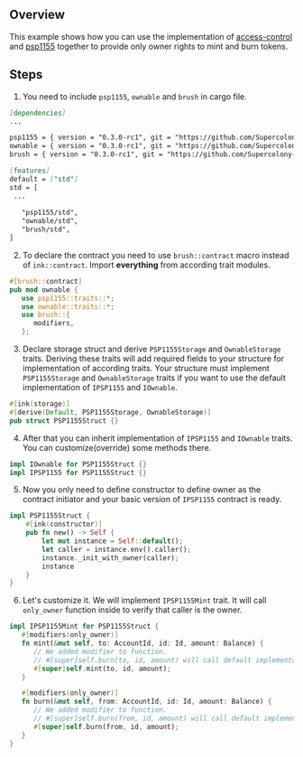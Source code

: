 ## Overview
This example shows how you can use the implementation of
[access-control](contracts/access/ownable) and
[psp1155](contracts/token/psp1155) together to provide only owner rights to mint and burn tokens.

## Steps
1. You need to include `psp1155`, `ownable` and `brush` in cargo file.
```markdown
[dependencies]
...

psp1155 = { version = "0.3.0-rc1", git = "https://github.com/Supercolony-net/openbrush-contracts", default-features = false, features = ["ink-as-dependency"] }
ownable = { version = "0.3.0-rc1", git = "https://github.com/Supercolony-net/openbrush-contracts", default-features = false, features = ["ink-as-dependency"] }
brush = { version = "0.3.0-rc1", git = "https://github.com/Supercolony-net/openbrush-contracts", default-features = false, default-features = false }

[features]
default = ["std"]
std = [
 ...
   
   "psp1155/std",
   "ownable/std",
   "brush/std",
]
```
2. To declare the contract you need to use `brush::contract` macro instead of `ink::contract`.
   Import **everything** from according trait modules.
```rust
#[brush::contract]
pub mod ownable {
   use psp1155::traits::*;
   use ownable::traits::*;
   use brush::{
      modifiers,
   };
```
3. Declare storage struct and derive `PSP1155Storage` and `OwnableStorage`
   traits. Deriving these traits will add required fields to your structure
   for implementation of according traits. Your structure must implement
   `PSP1155Storage` and `OwnableStorage` traits if you want to use the
   default implementation of `IPSP1155` and `IOwnable`.
```rust
#[ink(storage)]
#[derive(Default, PSP1155Storage, OwnableStorage)]
pub struct PSP1155Struct {}
```
4. After that you can inherit implementation of `IPSP1155` and `IOwnable` traits.
   You can customize(override) some methods there.
```rust
impl IOwnable for PSP1155Struct {}
impl IPSP1155 for PSP1155Struct {}
```
5. Now you only need to define constructor to define owner as the contract initiator
   and your basic version of `IPSP1155` contract is ready.
```rust
impl PSP1155Struct {
    #[ink(constructor)]
    pub fn new() -> Self {
        let mut instance = Self::default();
        let caller = instance.env().caller();
        instance._init_with_owner(caller);
        instance
    }
}
```
6. Let's customize it. We will implement `IPSP1155Mint` trait.
   It will call `only_owner` function inside to verify that caller is the owner.
```rust
impl IPSP1155Mint for PSP1155Struct {
   #[modifiers(only_owner)]
   fn mint(&mut self, to: AccountId, id: Id, amount: Balance) {
      // We added modifier to function.
      // #[super]self.burn(to, id, amount) will call default implementation from trait
      #[super]self.mint(to, id, amount);
   }

   #[modifiers(only_owner)]
   fn burn(&mut self, from: AccountId, id: Id, amount: Balance) {
      // We added modifier to function.
      // #[super]self.burn(from, id, amount) will call default implementation from trait
      #[super]self.burn(from, id, amount);
   }
}
```